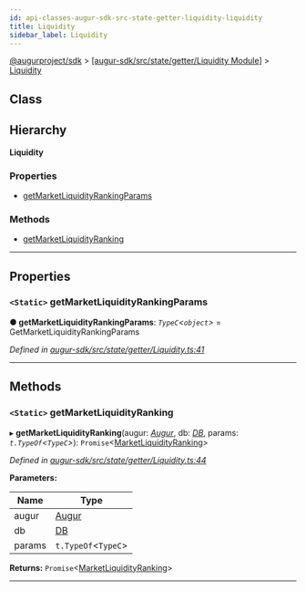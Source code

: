 ```yaml
---
id: api-classes-augur-sdk-src-state-getter-liquidity-liquidity
title: Liquidity
sidebar_label: Liquidity
---
```


[@augurproject/sdk](api-readme.md) > [[augur-sdk/src/state/getter/Liquidity Module]](api-modules-augur-sdk-src-state-getter-liquidity-module.md) > [Liquidity](api-classes-augur-sdk-src-state-getter-liquidity-liquidity.md)

## Class

## Hierarchy

**Liquidity**

### Properties

* [getMarketLiquidityRankingParams](api-classes-augur-sdk-src-state-getter-liquidity-liquidity.md#getmarketliquidityrankingparams)

### Methods

* [getMarketLiquidityRanking](api-classes-augur-sdk-src-state-getter-liquidity-liquidity.md#getmarketliquidityranking)

---

## Properties

<a id="getmarketliquidityrankingparams"></a>

### `<Static>` getMarketLiquidityRankingParams

**● getMarketLiquidityRankingParams**: *`TypeC`<`object`>* =  GetMarketLiquidityRankingParams

*Defined in [augur-sdk/src/state/getter/Liquidity.ts:41](https://github.com/AugurProject/augur/blob/3727cd4ec9/packages/augur-sdk/src/state/getter/Liquidity.ts#L41)*

___

## Methods

<a id="getmarketliquidityranking"></a>

### `<Static>` getMarketLiquidityRanking

▸ **getMarketLiquidityRanking**(augur: *[Augur](api-classes-augur-sdk-src-augur-augur.md)*, db: *[DB](api-classes-augur-sdk-src-state-db-db-db.md)*, params: *`t.TypeOf`<`TypeC`>*): `Promise`<[MarketLiquidityRanking](api-interfaces-augur-sdk-src-state-getter-liquidity-marketliquidityranking.md)>

*Defined in [augur-sdk/src/state/getter/Liquidity.ts:44](https://github.com/AugurProject/augur/blob/3727cd4ec9/packages/augur-sdk/src/state/getter/Liquidity.ts#L44)*

**Parameters:**

| Name | Type |
| ------ | ------ |
| augur | [Augur](api-classes-augur-sdk-src-augur-augur.md) |
| db | [DB](api-classes-augur-sdk-src-state-db-db-db.md) |
| params | `t.TypeOf`<`TypeC`> |

**Returns:** `Promise`<[MarketLiquidityRanking](api-interfaces-augur-sdk-src-state-getter-liquidity-marketliquidityranking.md)>

___

